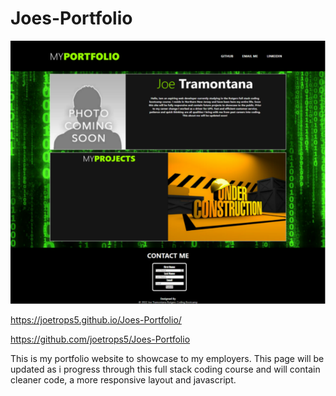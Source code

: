 # Joes-Portfolio 

<img src="./Images/screenshot.png" alt="screenshot" > </img>

https://joetrops5.github.io/Joes-Portfolio/

https://github.com/joetrops5/Joes-Portfolio

This is my portfolio website to showcase to my employers.
This page will be updated as i progress through this full 
stack coding course and will contain cleaner code, a more 
responsive layout and javascript. 



